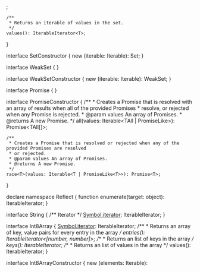 ;

    /**
     * Returns an iterable of values in the set.
     */
    values(): IterableIterator<T>;
}

interface SetConstructor {
    new <T>(iterable: Iterable<T>): Set<T>;
}

interface WeakSet<T> { }

interface WeakSetConstructor {
    new <T extends object>(iterable: Iterable<T>): WeakSet<T>;
}

interface Promise<T> { }

interface PromiseConstructor {
    /**
     * Creates a Promise that is resolved with an array of results when all of the provided Promises
     * resolve, or rejected when any Promise is rejected.
     * @param values An array of Promises.
     * @returns A new Promise.
     */
    all<TAll>(values: Iterable<TAll | PromiseLike<TAll>>): Promise<TAll[]>;

    /**
     * Creates a Promise that is resolved or rejected when any of the provided Promises are resolved
     * or rejected.
     * @param values An array of Promises.
     * @returns A new Promise.
     */
    race<T>(values: Iterable<T | PromiseLike<T>>): Promise<T>;
}

declare namespace Reflect {
    function enumerate(target: object): IterableIterator<any>;
}

interface String {
    /** Iterator */
    [Symbol.iterator](): IterableIterator<string>;
}

interface Int8Array {
    [Symbol.iterator](): IterableIterator<number>;
    /**
     * Returns an array of key, value pairs for every entry in the array
     */
    entries(): IterableIterator<[number, number]>;
    /**
     * Returns an list of keys in the array
     */
    keys(): IterableIterator<number>;
    /**
     * Returns an list of values in the array
     */
    values(): IterableIterator<number>;
}

interface Int8ArrayConstructor {
    new (elements: Iterable<number>): 